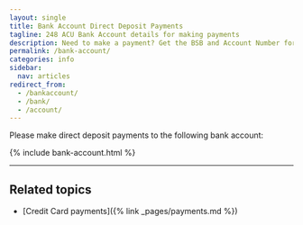 ```yaml
---
layout: single
title: Bank Account Direct Deposit Payments
tagline: 248 ACU Bank Account details for making payments
description: Need to make a payment? Get the BSB and Account Number for sending payments to 248 ACU.
permalink: /bank-account/
categories: info
sidebar:
  nav: articles
redirect_from:
  - /bankaccount/
  - /bank/
  - /account/
---
```


Please make direct deposit payments to the following bank account: 

{% include bank-account.html %}

---

## Related topics

- [Credit Card payments]({% link _pages/payments.md %})